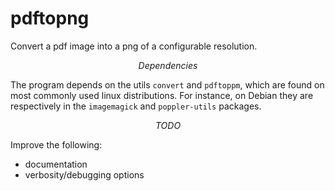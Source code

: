 pdftopng
========

Convert a pdf image into a png of a configurable resolution.

$$ Dependencies $$

The program depends on the utils ``convert`` and ``pdftoppm``, which are found
on most commonly used linux distributions. For instance, on Debian they are
respectively in the ``imagemagick`` and ``poppler-utils`` packages.

$$ TODO $$

Improve the following:
   * documentation
   * verbosity/debugging options
